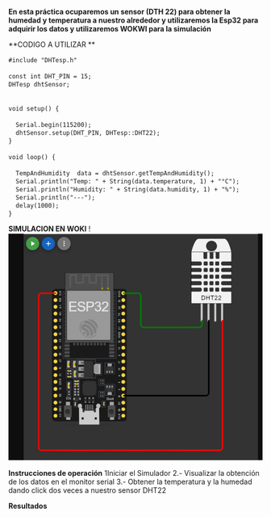**En esta práctica ocuparemos un sensor (DTH 22) para obtener la humedad y temperatura a nuestro alrededor y utilizaremos la Esp32 para adquirir los datos y utilizaremos WOKWI para la simulación**

**CODIGO A UTILIZAR **
```
#include "DHTesp.h"

const int DHT_PIN = 15;
DHTesp dhtSensor;


void setup() {

  Serial.begin(115200);
  dhtSensor.setup(DHT_PIN, DHTesp::DHT22);
}

void loop() {

  TempAndHumidity  data = dhtSensor.getTempAndHumidity();
  Serial.println("Temp: " + String(data.temperature, 1) + "°C");
  Serial.println("Humidity: " + String(data.humidity, 1) + "%");
  Serial.println("---");
  delay(1000);
}
```



**SIMULACION EN WOKI**
!![](https://github.com/FANDINO7/PRACTICA-CON-SENSOR-DHT22-/blob/main/DH22%20SESOR%20DE%20TEMPERATURA%20.jpg?raw=true)

**Instrucciones de operación**
1Iniciar el Simulador 2.- Visualizar la obtención de los datos en el monitor serial 3.- Obtener la temperatura y la humedad dando click dos veces a nuestro sensor DHT22

**Resultados**
